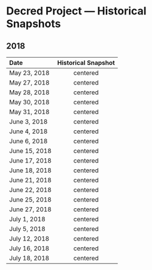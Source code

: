 # Decred Project — Historical Snapshots
## 2018

| Date | Historical Snapshot |
| :--- | :---: |
| May 23, 2018 | centered |
| May 27, 2018 | centered |
| May 28, 2018 | centered |
| May 30, 2018 | centered |
| May 31, 2018 | centered |
| June 3, 2018 | centered |
| June 4, 2018 | centered |
| June 6, 2018 | centered |
| June 15, 2018 | centered |
| June 17, 2018 | centered |
| June 18, 2018 | centered |
| June 21, 2018 | centered |
| June 22, 2018 | centered |
| June 25, 2018 | centered |
| June 27, 2018 | centered |
| July 1, 2018 | centered |
| July 5, 2018 | centered |
| July 12, 2018 | centered |
| July 16, 2018 | centered |
| July 18, 2018 | centered |
